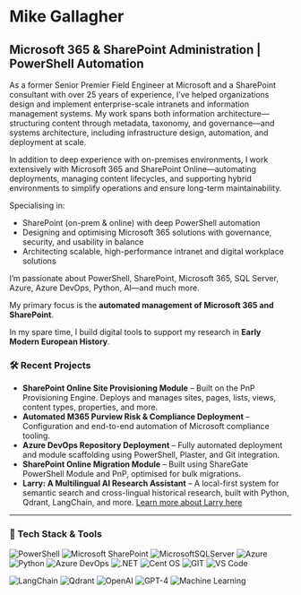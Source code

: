 # Mike Gallagher  
## Microsoft 365 & SharePoint Administration | PowerShell Automation  

As a former Senior Premier Field Engineer at Microsoft and a SharePoint consultant with over 25 years of experience, I’ve helped organizations design and implement enterprise-scale intranets and information management systems. My work spans both information architecture—structuring content through metadata, taxonomy, and governance—and systems architecture, including infrastructure design, automation, and deployment at scale.

In addition to deep experience with on-premises environments, I work extensively with Microsoft 365 and SharePoint Online—automating deployments, managing content lifecycles, and supporting hybrid environments to simplify operations and ensure long-term maintainability.

Specialising in:
- SharePoint (on-prem & online) with deep PowerShell automation
- Designing and optimising Microsoft 365 solutions with governance, security, and usability in balance
- Architecting scalable, high-performance intranet and digital workplace solutions

I’m passionate about PowerShell, SharePoint, Microsoft 365, SQL Server, Azure, Azure DevOps, Python, AI—and much more.

My primary focus is the **automated management of Microsoft 365 and SharePoint**.

In my spare time, I build digital tools to support my research in **Early Modern European History**. 

### 🛠️ Recent Projects

- **SharePoint Online Site Provisioning Module** – Built on the PnP Provisioning Engine. Deploys and manages sites, pages, lists, views, content types, properties, and more.
- **Automated M365 Purview Risk & Compliance Deployment** – Configuration and end-to-end automation of Microsoft compliance tooling.
- **Azure DevOps Repository Deployment** – Fully automated deployment and module scaffolding using PowerShell, Plaster, and Git integration.
- **SharePoint Online Migration Module** – Built using ShareGate PowerShell Module and PnP, optimised for bulk migrations.
- **Larry: A Multilingual AI Research Assistant** – A local-first system for semantic search and cross-lingual historical research, built with Python, Qdrant, LangChain, and more.
[Learn more about Larry here](https://github.com/GallTech/Larry)

---

### 🧰 Tech Stack & Tools

![PowerShell](https://img.shields.io/badge/PowerShell-%235391FE.svg?style=for-the-badge&logo=powershell&logoColor=white)
![Microsoft SharePoint](https://img.shields.io/badge/Microsoft_SharePoint-0078D4?style=for-the-badge&logo=microsoft-sharepoint&logoColor=white)
![MicrosoftSQLServer](https://img.shields.io/badge/Microsoft%20SQL%20Server-CC2927?style=for-the-badge&logo=microsoft%20sql%20server&logoColor=white)
![Azure](https://img.shields.io/badge/azure-%230072C6.svg?style=for-the-badge&logo=microsoftazure&logoColor=white)
![Python](https://img.shields.io/badge/python-3670A0?style=for-the-badge&logo=python&logoColor=ffdd54)
![Azure DevOps](https://img.shields.io/badge/Azure_DevOps-0078D7?style=for-the-badge&logo=azure-devops&logoColor=white)
![.NET](https://img.shields.io/badge/.NET-5C2D91?style=for-the-badge&logo=.net&logoColor=white)
![Cent OS](https://img.shields.io/badge/Cent%20OS-262577?style=for-the-badge&logo=CentOS&logoColor=white)
![GIT](https://img.shields.io/badge/GIT-E44C30?style=for-the-badge&logo=git&logoColor=white)
![VS Code](https://img.shields.io/badge/Visual_Studio_Code-0078D4?style=for-the-badge&logo=visual%20studio%20code&logoColor=white)

<!-- AI / ML tools -->
![LangChain](https://img.shields.io/badge/LangChain-000000?style=for-the-badge&labelColor=000000)
![Qdrant](https://img.shields.io/badge/Qdrant-6A0DAD?style=for-the-badge&logo=qdrant&logoColor=white)
![OpenAI](https://img.shields.io/badge/OpenAI-412991?style=for-the-badge&logo=openai&logoColor=white)
![GPT-4](https://img.shields.io/badge/GPT--4-121212?style=for-the-badge&logo=openai&logoColor=white)
![Machine Learning](https://img.shields.io/badge/Machine%20Learning-0A66C2?style=for-the-badge&logo=scikit-learn&logoColor=white)
